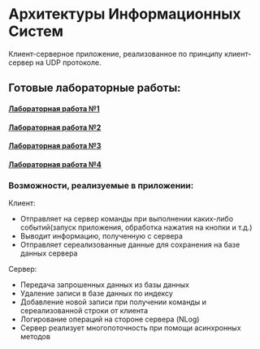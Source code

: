 # Архитектуры Информационных Систем


Клиент-серверное приложение, реализованное по принципу клиент-сервер на UDP протоколе.

## Готовые лабораторные работы:
#### [Лабораторная работа №1](https://github.com/ShashlikKiller/Arch_IS_Lab1/releases/tag/lab)
#### [Лабораторная работа №2](https://github.com/ShashlikKiller/IS_Arch/tree/d868e8d366d2c942b6675b5b7a5fdf8e81cb5790#%D0%BB%D0%B0%D0%B1%D0%BE%D1%80%D0%B0%D1%82%D0%BE%D1%80%D0%BD%D0%B0%D1%8F-%D1%80%D0%B0%D0%B1%D0%BE%D1%82%D0%B0-2-%D0%B2-%D1%80%D0%B0%D0%B1%D0%BE%D1%82%D0%B5)
#### [Лабораторная работа №3](https://github.com/ShashlikKiller/IS_Arch)
#### [Лабораторная работа №4](https://github.com/ShashlikKiller/ClientServerApp/releases/tag/lab)

### Возможности, реализуемые в приложении:

 Клиент:

 * Отправляет на сервер команды при выполнении каких-либо событий(запуск приложения, обработка нажатия на кнопки и т.д.)
 * Выводит информацию, полученную с сервера
 * Отправляет сереализованные данные для сохранения на базе данных сервера

 Сервер:

 * Передача запрошенных данных из базы данных
 * Удаление записи в базе данных по индексу
 * Добавление новой записи при получении команды и сереализованной строки от клиента
 * Логирование операций на стороне сервера (NLog)
 * Сервер реализует многопоточность при помощи асинхронных методов
